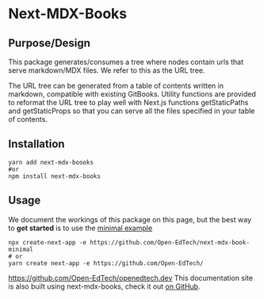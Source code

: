 # Next-MDX-Books

## Purpose/Design
This package generates/consumes a tree where nodes contain urls that serve markdown/MDX files. We refer to this as the URL tree.

The URL tree can be generated from a table of contents written in markdown, compatible with existing GitBooks. Utility functions are provided to reformat the URL tree to play well with Next.js functions getStaticPaths and getStaticProps so that you can serve all the files specified in your table of contents.

## Installation
```
yarn add next-mdx-boooks
#or
npm install next-mdx-books
```

## Usage
We document the workings of this package on this page, but the best way to **get started** is to use the [minimal example](https://github.com/Open-EdTech/next-mdx-book-minimal)

```
npx create-next-app -e https://github.com/Open-EdTech/next-mdx-book-minimal
# or
yarn create next-app -e https://github.com/Open-EdTech/
```

https://github.com/Open-EdTech/openedtech.dev
This documentation site is also built using next-mdx-books, check it out [on GitHub]().
